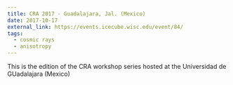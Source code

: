 ```yaml
---
title: CRA 2017 - Guadalajara, Jal. (Mexico)
date: 2017-10-17
external_link: https://events.icecube.wisc.edu/event/84/
tags:
  - cosmic rays
  - anisotropy
---
```


This is the edition of the CRA workshop series hosted at the Universidad de GUadalajara (Mexico)

<!--more-->
